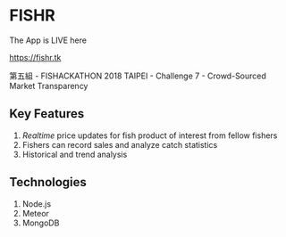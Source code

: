 # FISHR

The App is LIVE here

https://fishr.tk

第五組 - FISHACKATHON 2018 TAIPEI - Challenge 7 - Crowd-Sourced Market Transparency

## Key Features

1. *Realtime* price updates for fish product of interest from fellow fishers
1. Fishers can record sales and analyze catch statistics
1. Historical and trend analysis

## Technologies

1. Node.js
1. Meteor
1. MongoDB
